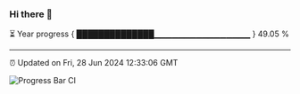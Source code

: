 ### Hi there 👋

⏳ Year progress { ██████████████▁▁▁▁▁▁▁▁▁▁▁▁▁▁▁▁ } 49.05 %

---

⏰ Updated on Fri, 28 Jun 2024 12:33:06 GMT

![Progress Bar CI](https://github.com/liununu/liununu/workflows/Progress%20Bar%20CI/badge.svg)
